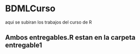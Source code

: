 ﻿# BDMLCurso
aqui se subiran los trabajos del curso de R

## Ambos entregables.R estan en la carpeta entregable1
